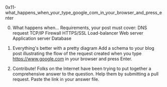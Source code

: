 0x11-what_happens_when_your_type_google_com_in_your_browser_and_press_enter

0. What happens when...
Requirements, your post must cover:
DNS request
TCP/IP
Firewall
HTTPS/SSL
Load-balancer
Web server
Application server
Database

1. Everything's better with a pretty diagram
Add a schema to your blog post illustrating the flow of the request created when you type https://www.google.com in your browser and press Enter.

2. Contribute!
Folks on the Internet have been trying to put together a comprehensive answer to the question. Help them by submitting a pull request. Paste the link in your answer file.

